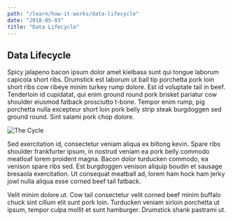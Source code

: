 ```yaml
---
path: "/learn/how-it-works/data-lifecycle"
date: "2018-05-03"
title: "Data Lifecycle"
---
```


## Data Lifecycle

Spicy jalapeno bacon ipsum dolor amet kielbasa sunt qui tongue laborum capicola short ribs. Drumstick est laborum ut ball tip porchetta pork loin short ribs cow ribeye minim turkey rump dolore. Est id voluptate tail in beef. Tenderloin id cupidatat, qui enim ground round pork brisket pariatur cow shoulder eiusmod fatback prosciutto t-bone. Tempor enim rump, pig porchetta nulla excepteur short loin pork belly strip steak burgdoggen sed ground round. Sint salami pork chop dolore.

![The Cycle](../../_images/cycle.png)


Sed exercitation id, consectetur veniam aliqua ex biltong kevin. Spare ribs shoulder frankfurter ipsum, in nostrud veniam ea pork belly commodo meatloaf lorem proident magna. Bacon dolor turducken commodo, ea venison spare ribs sed. Est burgdoggen venison aliquip boudin et sausage bresaola exercitation. Ut consequat meatball ad, lorem ham hock ham jerky jowl nulla aliqua esse corned beef tail fatback.

Velit minim dolore ut. Cow tail consectetur velit corned beef minim buffalo chuck sint cillum elit sunt pork loin. Turducken veniam sirloin porchetta ut ipsum, tempor culpa mollit et sunt hamburger. Drumstick shank pastrami ut.